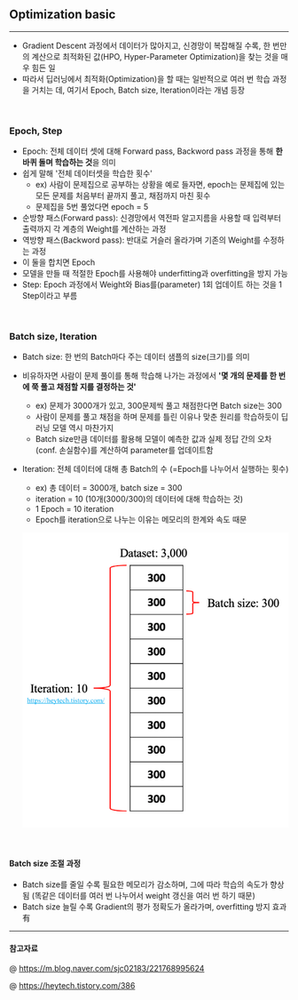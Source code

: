 ## Optimization basic 
---
- Gradient Descent 과정에서 데이터가 많아지고, 신경망이 복잡해질 수록, 한 번만의 계산으로 최적화된 값(HPO, Hyper-Parameter Optimization)을 찾는 것을 매우 힘든 일 
- 따라서 딥러닝에서 최적화(Optimization)을 할 때는 일반적으로 여러 번 학습 과정을 거치는 데, 여기서 Epoch, Batch size, Iteration이라는 개념 등장 

<br>

### Epoch, Step 
- Epoch: 전체 데이터 셋에 대해 Forward pass, Backword pass 과정을 통해 **한 바퀴 돌며 학습하는 것**을 의미 
- 쉽게 말해 '전체 데이터셋을 학습한 횟수'
  - ex) 사람이 문제집으로 공부하는 상황을 예로 들자면, epoch는 문제집에 있는 모든 문제를 처음부터 끝까지 풀고, 채점까지 마친 횟수  
  - 문제집을 5번 풀었다면 epoch = 5 
- 순방향 패스(Forward pass): 신경망에서 역전파 알고지름을 사용할 때 입력부터 출력까지 각 계층의 Weight를 계산하는 과정 
- 역방향 패스(Backword pass): 반대로 거슬러 올라가며 기존의 Weight를 수정하는 과정 
- 이 둘을 합치면 Epoch 
- 모델을 만들 때 적절한 Epoch를 사용해야 underfitting과 overfitting을 방지 가능 
- Step: Epoch 과정에서 Weight와 Bias를(parameter) 1회 업데이트 하는 것을 1 Step이라고 부름 

<br>

### Batch size, Iteration 
- Batch size: 한 번의 Batch마다 주는 데이터 샘플의 size(크기)를 의미
- 비유하자면 사람이 문제 풀이를 통해 학습해 나가는 과정에서 **'몇 개의 문제를 한 번에 쭉 풀고 채점할 지를 결정하는 것'**
  - ex) 문제가 3000개가 있고, 300문제씩 풀고 채점한다면 Batch size는 300
  - 사람이 문제를 풀고 채점을 하며 문제를 틀린 이유나 맞춘 원리를 학습하듯이 딥러닝 모델 역시 마찬가지 
  - Batch size만큼 데이터를 활용해 모델이 예측한 값과 실제 정답 간의 오차(conf. 손실함수)를 계산하여 parameter를 업데이트함 
- Iteration: 전체 데이터에 대해 총 Batch의 수 (=Epoch를 나누어서 실행하는 횟수)
  - ex) 총 데이터 = 3000개, batch size = 300
  - iteration = 10 (10개(3000/300)의 데이터에 대해 학습하는 것)
  - 1 Epoch = 10 iteration 
  - Epoch를 iteration으로 나누는 이유는 메모리의 한계와 속도 때문 
  
  ![](./Image/batch,iteration.png)

<br>

#### Batch size 조절 과정 
- Batch size를 줄일 수록 필요한 메모리가 감소하며, 그에 따라 학습의 속도가 향상됨 (똑같은 데이터를 여러 번 나누어서 weight 갱신을 여러 번 하기 때문)
- Batch size 늘릴 수록 Gradient의 평가 정확도가 올라가며, overfitting 방지 효과 有

---
#### 참고자료 
@ https://m.blog.naver.com/sjc02183/221768995624

@ https://heytech.tistory.com/386
